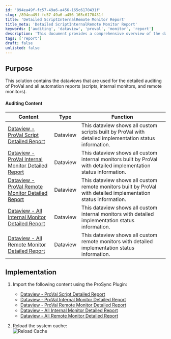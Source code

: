 ```yaml
---
id: '894ea49f-fc57-49a6-a456-165c6170431f'
slug: /894ea49f-fc57-49a6-a456-165c6170431f
title: 'Detailed ScriptInternalRemote Monitor Report'
title_meta: 'Detailed ScriptInternalRemote Monitor Report'
keywords: ['auditing', 'dataview', 'proval', 'monitor', 'report']
description: 'This document provides a comprehensive overview of the dataviews used for detailed auditing of ProVal and all automation reports, including scripts, internal monitors, and remote monitors. It includes links to specific dataviews and implementation instructions for importing content using the ProSync Plugin.'
tags: ['report']
draft: false
unlisted: false
---
```


## Purpose

This solution contains the dataviews that are used for the detailed auditing of ProVal and all automation reports (scripts, internal monitors, and remote monitors).

#### Auditing Content

| Content                                                                                                  | Type     | Function                                                                                                                |
|----------------------------------------------------------------------------------------------------------|----------|-------------------------------------------------------------------------------------------------------------------------|
| [Dataview - ProVal Script Detailed Report](/docs/d40bdcb8-dd08-460d-9be8-d9773ac32e93)             | Dataview | This dataview shows all custom scripts built by ProVal with detailed implementation status information.            |
| [Dataview - ProVal Internal Monitor Detailed Report](/docs/ad298109-c6b4-4af4-8ef1-37ba43db737f) | Dataview | This dataview shows all custom internal monitors built by ProVal with detailed implementation status information.   |
| [Dataview - ProVal Remote Monitor Detailed Report](/docs/643ad45a-2d91-4f87-8bb3-6e7c71af3cd1)   | Dataview | This dataview shows all custom remote monitors built by ProVal with detailed implementation status information.     |
| [Dataview - All Internal Monitor Detailed Report](/docs/ed7fac53-e526-41d5-be5e-7c710b01aed2)     | Dataview | This dataview shows all custom internal monitors with detailed implementation status information.                       |
| [Dataview - All Remote Monitor Detailed Report](/docs/180f6e36-1fc1-4d28-a4ca-409f7dd9b9c5)       | Dataview | This dataview shows all custom remote monitors with detailed implementation status information.                        |

## Implementation

1. Import the following content using the ProSync Plugin:
   - [Dataview - ProVal Script Detailed Report](/docs/d40bdcb8-dd08-460d-9be8-d9773ac32e93)
   - [Dataview - ProVal Internal Monitor Detailed Report](/docs/ad298109-c6b4-4af4-8ef1-37ba43db737f)
   - [Dataview - ProVal Remote Monitor Detailed Report](/docs/643ad45a-2d91-4f87-8bb3-6e7c71af3cd1)
   - [Dataview - All Internal Monitor Detailed Report](/docs/ed7fac53-e526-41d5-be5e-7c710b01aed2)
   - [Dataview - All Remote Monitor Detailed Report](/docs/180f6e36-1fc1-4d28-a4ca-409f7dd9b9c5)

2. Reload the system cache:  
   ![Reload Cache](../../static/img/docs/894ea49f-fc57-49a6-a456-165c6170431f/image_1.webp)